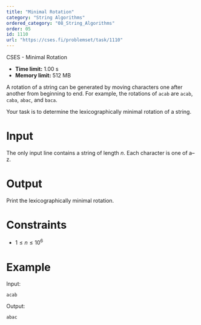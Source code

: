 ```yaml
---
title: "Minimal Rotation"
category: "String Algorithms"
ordered_category: "08_String_Algorithms"
order: 05
id: 1110
url: "https://cses.fi/problemset/task/1110"
---
```


CSES - Minimal Rotation

  * **Time limit:** 1.00 s
  * **Memory limit:** 512 MB

A rotation of a string can be generated by moving characters one after another
from beginning to end. For example, the rotations of `acab` are `acab`,
`caba`, `abac`, and `baca`.

Your task is to determine the lexicographically minimal rotation of a string.

# Input

The only input line contains a string of length $n$. Each character is one of
a–z.

# Output

Print the lexicographically minimal rotation.

# Constraints

  * $1 \le n \le 10^6$

# Example

Input:

    
    
    acab
    

Output:

    
    
    abac
    

